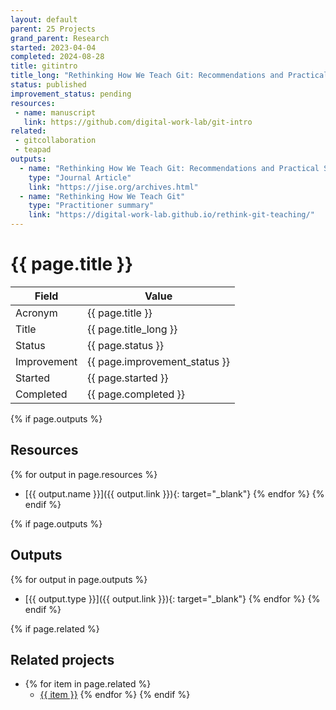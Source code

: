 ```yaml
---
layout: default
parent: 25 Projects
grand_parent: Research
started: 2023-04-04
completed: 2024-08-28
title: gitintro
title_long: "Rethinking How We Teach Git: Recommendations and Practical Strategies for the Information Systems Curriculum"
status: published
improvement_status: pending
resources:
 - name: manuscript
   link: https://github.com/digital-work-lab/git-intro
related:
 - gitcollaboration
 - teapad
outputs:
  - name: "Rethinking How We Teach Git: Recommendations and Practical Strategies for the Information Systems Curriculum"
    type: "Journal Article"
    link: "https://jise.org/archives.html"
  - name: "Rethinking How We Teach Git"
    type: "Practitioner summary"
    link: "https://digital-work-lab.github.io/rethink-git-teaching/"
---
```


# {{ page.title }}

Field               | Value
------------------- | ----------------------------------
Acronym             | {{ page.title }}
Title               | {{ page.title_long }}
Status              | {{ page.status }}
Improvement         | {{ page.improvement_status }}
Started             | {{ page.started }}
Completed           | {{ page.completed }}

{% if page.outputs %}
## Resources

  {% for output in page.resources %}
  - [{{ output.name }}]({{ output.link }}){: target="_blank"}
  {% endfor %}
{% endif %}

{% if page.outputs %}
## Outputs

  {% for output in page.outputs %}
  - [{{ output.type }}]({{ output.link }}){: target="_blank"}
  {% endfor %}
{% endif %}

{% if page.related %}
## Related projects 

- {% for item in page.related %}
  - <a href="{{ item }}">{{ item }}</a>
{% endfor %}
{% endif %}
